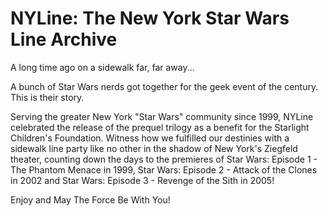 # NYLine: The New York Star Wars Line Archive

A long time ago on a sidewalk far, far away...

A bunch of Star Wars nerds got together for the geek event of the century. This is their story.

Serving the greater New York "Star Wars" community since 1999, NYLine celebrated the release of the prequel trilogy as a benefit for the Starlight Children's Foundation. Witness how we fulfilled our destinies with a sidewalk line party like no other in the shadow of New York's Ziegfeld theater, counting down the days to the premieres of Star Wars: Episode 1 - The Phantom Menace in 1999, Star Wars: Episode 2 - Attack of the Clones in 2002 and Star Wars: Episode 3 - Revenge of the Sith in 2005!

Enjoy and May The Force Be With You!
